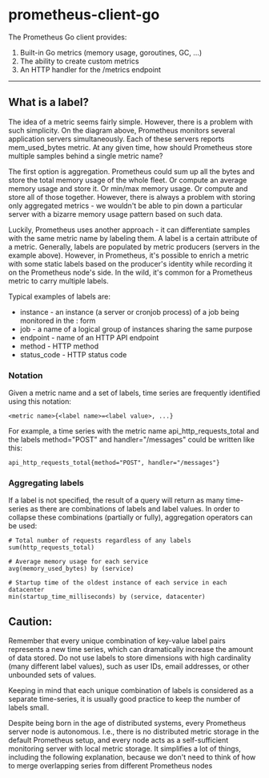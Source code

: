 # prometheus-client-go

The Prometheus Go client provides:

1. Built-in Go metrics (memory usage, goroutines, GC, …)
2. The ability to create custom metrics
3. An HTTP handler for the /metrics endpoint

---

## What is a label?
The idea of a metric seems fairly simple. However, there is a problem with such simplicity. On the diagram above, Prometheus monitors several application servers simultaneously. Each of these servers reports mem_used_bytes metric. At any given time, how should Prometheus store multiple samples behind a single metric name?

The first option is aggregation. Prometheus could sum up all the bytes and store the total memory usage of the whole fleet. Or compute an average memory usage and store it. Or min/max memory usage. Or compute and store all of those together. However, there is always a problem with storing only aggregated metrics - we wouldn't be able to pin down a particular server with a bizarre memory usage pattern based on such data.

Luckily, Prometheus uses another approach - it can differentiate samples with the same metric name by labeling them. A label is a certain attribute of a metric. Generally, labels are populated by metric producers (servers in the example above). However, in Prometheus, it's possible to enrich a metric with some static labels based on the producer's identity while recording it on the Prometheus node's side. In the wild, it's common for a Prometheus metric to carry multiple labels.

Typical examples of labels are:

- instance - an instance (a server or cronjob process) of a job being monitored in the <host>:<port> form
- job - a name of a logical group of instances sharing the same purpose
- endpoint - name of an HTTP API endpoint
- method - HTTP method
- status_code - HTTP status code


### Notation
Given a metric name and a set of labels, time series are frequently identified using this notation:
```
<metric name>{<label name>=<label value>, ...}
```
For example, a time series with the metric name api_http_requests_total and the labels method="POST" and handler="/messages" could be written like this:
```
api_http_requests_total{method="POST", handler="/messages"}
```

### Aggregating labels
If a label is not specified, the result of a query will return as many time-series as there are combinations of labels and label values. In order to collapse these combinations (partially or fully), aggregation operators can be used:
```
# Total number of requests regardless of any labels
sum(http_requests_total)

# Average memory usage for each service
avg(memory_used_bytes) by (service)

# Startup time of the oldest instance of each service in each datacenter
min(startup_time_milliseconds) by (service, datacenter)
```

## Caution: 

Remember that every unique combination of key-value label pairs represents a new time series, which can dramatically increase the amount of data stored. Do not use labels to store dimensions with high cardinality (many different label values), such as user IDs, email addresses, or other unbounded sets of values. 

Keeping in mind that each unique combination of labels is considered as a separate time-series, it is usually good practice to keep the number of labels small.

Despite being born in the age of distributed systems, every Prometheus server node is autonomous. I.e., there is no distributed metric storage in the default Prometheus setup, and every node acts as a self-sufficient monitoring server with local metric storage. It simplifies a lot of things, including the following explanation, because we don't need to think of how to merge overlapping series from different Prometheus nodes